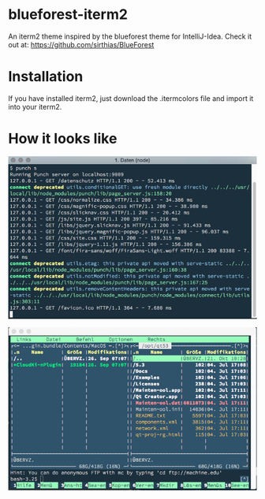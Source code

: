 blueforest-iterm2
=================

An iterm2 theme inspired by the blueforest theme for IntelliJ-Idea. Check it out at: https://github.com/sirthias/BlueForest

Installation
============
If you have installed iterm2, just download the .itermcolors file and import it into your iterm2.

How it looks like
=================

![Running a console server (punch)](Example1.png)

![Running mc](Example2.png)
